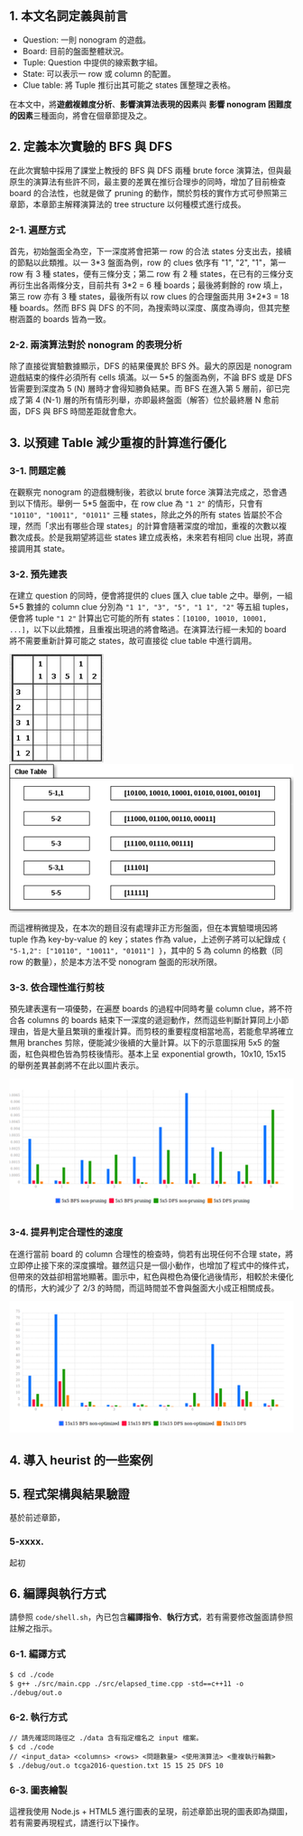 ## 1. 本文名詞定義與前言

* Question: 一則 nonogram 的遊戲。
* Board: 目前的盤面整體狀況。
* Tuple: Question 中提供的線索數字組。
* State: 可以表示一 row 或 column 的配置。
* Clue table: 將 Tuple 推衍出其可能之 states 匯整理之表格。

在本文中，將**遊戲複雜度分析**、**影響演算法表現的因素**與 **影響 nonogram 困難度的因素**三種面向，將會在個章節提及之。

## 2. 定義本次實驗的 BFS 與 DFS

在此次實驗中採用了課堂上教授的 BFS 與 DFS 兩種 brute force 演算法，但與最原生的演算法有些許不同，最主要的差異在推衍合理歩的同時，增加了目前檢查 board 的合法性，也就是做了 pruning 的動作，關於剪枝的實作方式可參照第三章節，本章節主解釋演算法的 tree structure 以何種模式進行成長。

### 2-1. 遍歷方式

首先，初始盤面全為空，下一深度將會把第一 row 的合法 states 分支出去，接續的節點以此類推。以一 3\*3 盤面為例，row 的 clues 依序有 "1", "2", "1"，第一 row 有 3 種 states，便有三條分支；第二 row 有 2 種 states，在已有的三條分支再衍生出各兩條分支，目前共有 3\*2 = 6 種 boards；最後將剩餘的 row 填上，第三 row 亦有 3 種 states，最後所有以 row clues 的合理盤面共用 3\*2\*3 = 18 種 boards。然而 BFS 與 DFS 的不同，為搜索時以深度、廣度為導向，但其完整樹涵蓋的 boards 皆為一致。

### 2-2. 兩演算法對於 nonogram 的表現分析

除了直接從實驗數據顯示，DFS 的結果優異於 BFS 外。最大的原因是 nonogram 遊戲結束的條件必須所有 cells 填滿。以一 5\*5 的盤面為例，不論 BFS 或是 DFS 皆需要到深度為 5 (N) 層時才會得知勝負結果。而 BFS 在進入第 5 層前，卻已完成了第 4 (N-1) 層的所有情形列舉，亦即最終盤面（解答）位於最終層 N 愈前面，DFS 與 BFS 時間差距就會愈大。

## 3. 以預建 Table 減少重複的計算進行優化

### 3-1. 問題定義

在觀察完 nonogram 的遊戲機制後，若欲以 brute force 演算法完成之，恐會遇到以下情形。舉例一 5\*5 盤面中，在 row clue 為 `"1 2"` 的情形，只會有 `"10110", "10011", "01011"` 三種 states，除此之外的所有 states 皆屬於不合理，然而「求出有哪些合理 states」的計算會隨著深度的增加，重複的次數以複數次成長。於是我期望將這些 states 建立成表格，未來若有相同 clue 出現，將直接調用其 state。

### 3-2. 預先建表

在建立 question 的同時，便會將提供的 clues 匯入 clue table 之中。舉例，一組 5\*5 數據的 column clue 分別為 `"1 1", "3", "5", "1 1", "2"` 等五組 tuples，便會將 tuple `"1 2"` 計算出它可能的所有 states：`[10100, 10010, 10001, ...]`，以下以此類推，且重複出現過的將會略過。在演算法行經一未知的 board 將不需要重新計算可能之 states，故可直接從 clue table 中進行調用。

![Question](./report-imgs/3-2-5x5_question.png) ![Clue table](./report-imgs/3-2-clue_table.png)

而這裡稍微提及，在本次的題目沒有處理非正方形盤面，但在本實驗環境因將 tuple 作為 key-by-value 的 key；states 作為 value，上述例子將可以紀錄成 `{ "5-1,2": ["10110", "10011", "01011"] }`，其中的 5 為 column 的格數（同 row 的數量），於是本方法不受 nonogram 盤面的形狀所限。

### 3-3. 依合理性進行剪枝

預先建表還有一項優勢，在遍歷 boards 的過程中同時考量 column clue，將不符合各 columns 的 boards 結束下一深度的遞迴動作，然而這些判斷計算同上小節理由，皆是大量且繁瑣的重複計算。而剪枝的重要程度相當地高，若能愈早將確立無用 branches 剪除，便能減少後續的大量計算。以下的示意圖採用 5x5 的盤面，紅色與橙色皆為剪枝後情形。基本上呈 exponential growth，10x10, 15x15 的舉例差異甚劇將不在此以圖片表示。

![Pruning](./report-imgs/3-3-pruning.png)

### 3-4. 提昇判定合理性的速度

在進行當前 board 的 column 合理性的檢查時，倘若有出現任何不合理 state，將立即停止接下來的深度擴增。雖然這只是一個小動作，也增加了程式中的條件式，但帶來的效益卻相當地顯著。圖示中，紅色與橙色為優化過後情形，相較於未優化的情形，大約減少了 2/3 的時間，而這時間並不會與盤面大小成正相關成長。

![Optimized](./report-imgs/3-4-optimized.png)

## 4. 導入 heurist 的一些案例




## 5. 程式架構與結果驗證

基於前述章節，


### 5-xxxx. 

起初

## 6. 編譯與執行方式

請參照 `code/shell.sh`，內已包含**編譯指令**、**執行方式**，若有需要修改盤面請參照註解之指示。

### 6-1. 編譯方式

```
$ cd ./code
$ g++ ./src/main.cpp ./src/elapsed_time.cpp -std==c++11 -o ./debug/out.o
```

### 6-2. 執行方式

```
// 請先確認同路徑之 ./data 含有指定檔名之 input 檔案。
$ cd ./code
// <input_data> <columns> <rows> <問題數量> <使用演算法> <重複執行輪數>
$ ./debug/out.o tcga2016-question.txt 15 15 25 DFS 10
```

### 6-3. 圖表繪製

這裡我使用 Node.js + HTML5 進行圖表的呈現，前述章節出現的圖表即為擷圖，若有需要再現程式，請進行以下操作。


